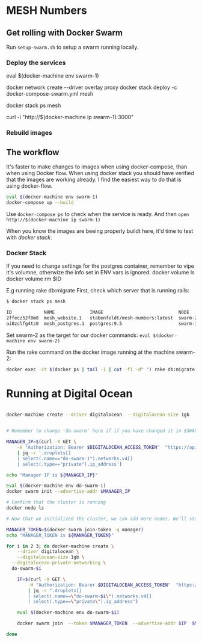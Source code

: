 # MESH Numbers

## Get rolling with Docker Swarm

Run `setup-swarm.sh` to setup a swarm running locally.

### Deploy the services

eval $(docker-machine env swarm-1)

docker network create --driver overlay proxy
docker stack deploy -c docker-compose-swarm.yml mesh

docker stack ps mesh

curl -i "http://$(docker-machine ip swarm-1):3000"

### Rebuild images

## The workflow
It's faster to make changes to images when using docker-compose, than when using Docker flow.
When using docker stack you should have verified that the images are working already.
I find the easiest way to do that is using docker-flow.

```bash
eval $(docker-machine env swarm-1)
docker-compose up --build
```

Use `docker-compose ps` to check when the service is ready.
And then `open http://$(docker-machine ip swarm-1)`

When you know the images are beeing properly buildt here, it'd time to test with _docker stack_.

### Docker Stack
If you need to change settings for the postgres container, remember to vipe it's volumne, otherwize the info set in
ENV vars is ignored.
docker volume ls
docker volume rm $ID

E.g running rake db:migrate
First, check which server that is running rails:

```bash
$ docker stack ps mesh

ID            NAME             IMAGE                            NODE     DESIRED STATE  CURRENT STATE           ERROR  PORTS
2ffecz52f0m8  mesh_website.1   stabenfeldt/mesh-numbers:latest  swarm-2  Running        Running 23 minutes ago
ai0zclfg4ts0  mesh_postgres.1  postgres:9.5                     swarm-1  Running        Running 23 minutes ago
```

Set swarm-2 as the target for our docker commands:
`eval $(docker-machine env swarm-2)`

Run the rake command on the docker image running at the machine swarm-2:
```bash
docker exec -it $(docker ps | tail -1 | cut -f1 -d" ") rake db:migrate
```


# Running at Digital Ocean

```bash

docker-machine create --driver digitalocean  --digitalocean-size 1gb  --digitalocean-private-networking  do-swarm-1


# Remember to change 'do-swarm' here if if you have changed it in $SWARM above.

MANAGER_IP=$(curl -X GET \
	-H "Authorization: Bearer $DIGITALOCEAN_ACCESS_TOKEN"  "https://api.digitalocean.com/v2/droplets" \
	| jq -r '.droplets[]
	| select(.name=="do-swarm-1").networks.v4[]
	| select(.type=="private").ip_address')

echo "Manager IP is ${MANAGER_IP}"

eval $(docker-machine env do-swarm-1)
docker swarm init --advertise-addr $MANAGER_IP

# Confirm that the cluster is running
docker node ls

# Now that we initialized the cluster, we can add more nodes. We’ll start by creating two new instances and joining them as managers.

MANAGER_TOKEN=$(docker swarm join-token -q manager)
echo "MANAGER_TOKEN is ${MANAGER_TOKEN}"

for i in 2 3; do docker-machine create \
	--driver digitalocean \
	--digitalocean-size 1gb \
  --digitalocean-private-networking \
  do-swarm-$i

	IP=$(curl -X GET \
		-H "Authorization: Bearer $DIGITALOCEAN_ACCESS_TOKEN"  "https://api.digitalocean.com/v2/droplets" \
		| jq -r ".droplets[]
		| select(.name==\"do-swarm-$i\").networks.v4[]
		| select(.type==\"private\").ip_address")

	eval $(docker-machine env do-swarm-$i)

	docker swarm join  --token $MANAGER_TOKEN  --advertise-addr $IP  $MANAGER_IP:2377

done



```
